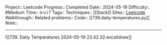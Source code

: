Project:: Leetcode
Progress:: Completed
Date:: 2024-05-19
Difficulty:: #Medium 
Time:: `O(n)`?
Tags:: 
Techniques:: [[Stack]]
Sites:: [Leetcode](https://leetcode.com/problems/daily-temperatures/description/)
Walkthrough:: 
Related problems:: 
Code:: [[739.daily-temperatures.py]]
Note:: 

---

![[739. Daily Temperatures 2024-05-19 23.42.32.excalidraw]]
